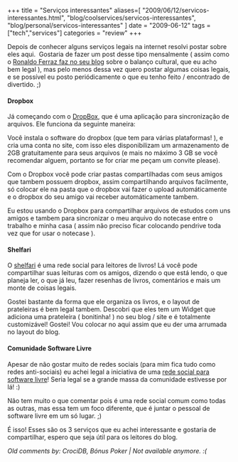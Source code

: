 +++
title = "Serviços interessantes"
aliases=[
  "2009/06/12/servicos-interessantes.html",
  "blog/coolservices/servicos-interessantes",
  "blog/personal/servicos-interessantes"
]
date = "2009-06-12"
tags = ["tech","services"]
categories = "review"
+++

Depois de conhecer alguns serviços legais na internet resolvi postar sobre eles aqui.  Gostaria de fazer um post desse tipo mensalmente ( assim como o [Ronaldo Ferraz faz no seu blog](http://logbr.reflectivesurface.com "Blog do Ronaldo Ferraz") sobre o balanço cultural, que eu acho bem legal ), mas pelo menos dessa vez quero postar algumas coisas legais, e se possível eu posto periódicamente o que eu tenho feito / encontrado de divertido. ;)

#### Dropbox

Já começando com o [DropBox](https://www.getdropbox.com), que é
uma aplicação para sincronização de arquivos. Ele funciona da seguinte
maneira:

Você instala o software do dropbox (que tem para várias plataformas!
), e cria uma conta no site, com isso eles disponibilizam um
armazenamento de 2GB gratuitamente para seus arquivos (e mais no
máximo 3 GB se você recomendar alguem, portanto se for criar me peçam
um convite please).

Com o Dropbox você pode criar pastas compartilhadas com seus amigos
que tambem possuem dropbox, assim compartilhando arquivos facilmente,
só colocar ele na pasta que o dropbox vai fazer o upload
automáticamente e o dropbox do seu amigo vai receber automáticamente
tambem.

Eu estou usando o Dropbox para compartilhar arquivos de estudos com
uns amigos e tambem para sincronizar o meu arquivo do notecase entre o
trabalho e minha casa ( assim não preciso ficar colocando pendrive
toda vez que for usar o notecase ).

#### Shelfari

O [shelfari](http://www.shelfari.com/pothix "Shelfari") é uma rede
social para leitores de livros! Lá você pode compartilhar suas
leituras com os amigos, dizendo o que está lendo, o que planeja ler, o
que já leu, fazer resenhas de livros, comentários e mais um monte de
coisas legais.

Gostei bastante da forma que ele organiza os livros, e o layout de
prateleiras é bem legal tambem. Descobri que eles tem um Widget que
adiciona uma prateleira ( bonitinha! ) no seu blog / site e é
totalmente customizável! Gostei! Vou colocar no aqui assim que eu der
uma arrumada no layout do blog.

#### Comunidade Software Livre

Apesar de não gostar muito de redes sociais (para mim fica tudo como
redes anti-sociais) eu achei legal a iniciativa de uma
[rede social para software livre](http://softwarelivre.org/pothix "Software Livre")!
Seria legal se a grande massa da comunidade estivesse por lá!
:)

Não tem muito o que comentar pois é uma rede social comum como todas
as outras, mas essa tem um foco diferente, que é juntar o pessoal de
software livre em um só lugar. ;)

É isso! Esses são os 3 serviços que eu achei interessante e gostaria
de compartilhar, espero que seja útil para os leitores do blog.



_Old comments by: CrociDB, Bónus Poker | Not available anymore. :(_
